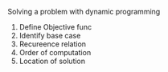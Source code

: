 
Solving a problem with dynamic programming

1. Define Objective func
2. Identify base case
3. Recureence relation
4. Order of computation 
5. Location of solution

